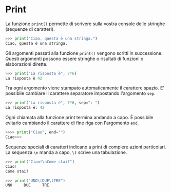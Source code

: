 # Print

La funzione `print()` permette di scrivere sulla vostra console delle stringhe (sequenze di caratteri).

```python
>>> print("Ciao, questa è una stringa.")               
Ciao, questa è una stringa.
```

Gli argomenti passati alla funzione `print()` vengono scritti in successione. Questi argomenti possono essere stringhe o risultati di funzioni o elaborazioni dirette.

```python
>>> print("La risposta è", 7*6)                        
La risposta è 42
```

Tra ogni argomento viene stampato automaticamente il carattere spazio. E' possibile cambiare il carattere separatore impostando l'argomento `sep`.

```python
>>> print("La risposta è", 7*6, sep=": ")              
La risposta è: 42
```

Ogni chiamata alla funzione print termina andando a capo. 
È possibile evitarlo cambiando il carattere di fine riga con l'argomento `end`. 

```python
>>>> print("Ciao", end="")                             
Ciao>>>
```

Sequenze speciali di caratteri indicano a print di compiere azioni particolari. La sequenza `\n` manda a capo, `\t` scrive una tabulazione.

```python
>>> print("Ciao!\nCome stai?")                        
Ciao!
Come stai?
```

```python
>>> print("UNO\tDUE\tTRE")                             
UNO     DUE     TRE
```


